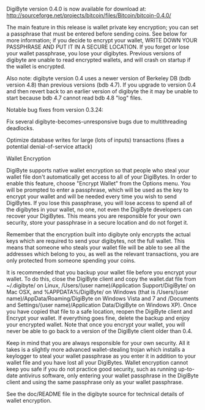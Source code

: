 DigiByte version 0.4.0 is now available for download at:
http://sourceforge.net/projects/bitcoin/files/Bitcoin/bitcoin-0.4.0/

The main feature in this release is wallet private key encryption;
you can set a passphrase that must be entered before sending coins.
See below for more information; if you decide to encrypt your wallet,
WRITE DOWN YOUR PASSPHRASE AND PUT IT IN A SECURE LOCATION. If you
forget or lose your wallet passphrase, you lose your digibytes.
Previous versions of digibyte are unable to read encrypted wallets,
and will crash on startup if the wallet is encrypted.

Also note: digibyte version 0.4 uses a newer version of Berkeley DB
(bdb version 4.8) than previous versions (bdb 4.7). If you upgrade
to version 0.4 and then revert back to an earlier version of digibyte
the it may be unable to start because bdb 4.7 cannot read bdb 4.8
"log" files.


Notable bug fixes from version 0.3.24:

Fix several digibyte-becomes-unresponsive bugs due to multithreading
deadlocks.

Optimize database writes for large (lots of inputs) transactions
(fixes a potential denial-of-service attack)


Wallet Encryption

DigiByte supports native wallet encryption so that people who steal your
wallet file don't automatically get access to all of your DigiBytes.
In order to enable this feature, choose "Encrypt Wallet" from the
Options menu.  You will be prompted to enter a passphrase, which
will be used as the key to encrypt your wallet and will be needed
every time you wish to send DigiBytes.  If you lose this passphrase,
you will lose access to spend all of the digibytes in your wallet,
no one, not even the DigiByte developers can recover your DigiBytes.
This means you are responsible for your own security, store your
passphrase in a secure location and do not forget it.

Remember that the encryption built into digibyte only encrypts the
actual keys which are required to send your digibytes, not the full
wallet.  This means that someone who steals your wallet file will
be able to see all the addresses which belong to you, as well as the
relevant transactions, you are only protected from someone spending
your coins.

It is recommended that you backup your wallet file before you
encrypt your wallet.  To do this, close the DigiByte client and
copy the wallet.dat file from ~/.digibyte/ on Linux, /Users/(user
name)/Application Support/DigiByte/ on Mac OSX, and %APPDATA%/DigiByte/
on Windows (that is /Users/(user name)/AppData/Roaming/DigiByte on
Windows Vista and 7 and /Documents and Settings/(user name)/Application
Data/DigiByte on Windows XP).  Once you have copied that file to a
safe location, reopen the DigiByte client and Encrypt your wallet.
If everything goes fine, delete the backup and enjoy your encrypted
wallet.  Note that once you encrypt your wallet, you will never be
able to go back to a version of the DigiByte client older than 0.4.

Keep in mind that you are always responsible for your own security.
All it takes is a slightly more advanced wallet-stealing trojan which
installs a keylogger to steal your wallet passphrase as you enter it
in addition to your wallet file and you have lost all your DigiBytes.
Wallet encryption cannot keep you safe if you do not practice
good security, such as running up-to-date antivirus software, only
entering your wallet passphrase in the DigiByte client and using the
same passphrase only as your wallet passphrase.

See the doc/README file in the digibyte source for technical details
of wallet encryption.
